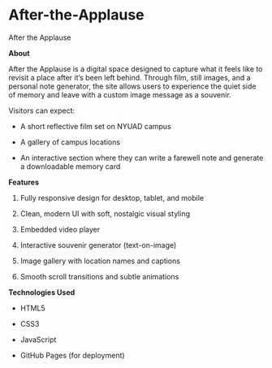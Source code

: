 # After-the-Applause
After the Applause

**About**

After the Applause is a digital space designed to capture what it feels like to revisit a place after it’s been left behind. Through film, still images, and a personal note generator, the site allows users to experience the quiet side of memory and leave with a custom image message as a souvenir.

Visitors can expect:

- A short reflective film set on NYUAD campus

- A gallery of campus locations

- An interactive section where they can write a farewell note and generate a downloadable memory card


**Features**

1. Fully responsive design for desktop, tablet, and mobile

2. Clean, modern UI with soft, nostalgic visual styling

3. Embedded video player

4. Interactive souvenir generator (text-on-image)

5. Image gallery with location names and captions

6. Smooth scroll transitions and subtle animations


**Technologies Used**

- HTML5

- CSS3

- JavaScript

- GitHub Pages (for deployment)
